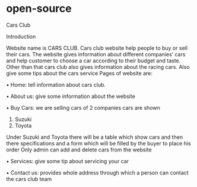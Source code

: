 open-source
===========

Cars Club

Introduction

Website name is CARS CLUB. Cars club website help people to buy or sell their cars. The website gives information about different companies’ cars and help customer to choose a car according to their budget and taste. Other than that cars club also gives information about the racing cars. Also give some tips about the cars service
Pages of website are:

•  Home: tell information about cars club.

•	About us: give some information about the website

•	Buy Cars: we are selling cars of 2 companies cars are shown

1.	Suzuki
2.	Toyota

Under Suzuki and Toyota there will be a table which show cars and then there specifications and a form which will be filled by the buyer to place his order
Only admin can add and delete cars from the website

•	Services: give some tip about servicing your car

•	Contact us: provides whole address through which a person can contact the cars club team
